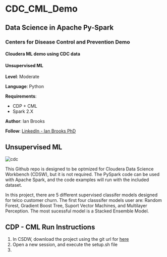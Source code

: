 # CDC_CML_Demo
## Data Science in Apache Py-Spark
### Centers for Disease Control and Prevention Demo
#### Cloudera ML demo using CDC data
#### Unsupervised ML


**Level**: Moderate

**Language**: Python

**Requirements**: 
- CDP + CML
- Spark 2.X

**Author**: Ian Brooks

**Follow**: [LinkedIn - Ian Brooks PhD](https://www.linkedin.com/in/ianrbrooksphd/)

## Unsupervised ML 

![cdc](https://upload.wikimedia.org/wikipedia/commons/thumb/7/71/US_CDC_logo.svg/723px-US_CDC_logo.svg.png "cdc")

This Github repo is designed to be optmized for Cloudera Data Science Workbench (CDSW), but it is not required.  The PySpark code can be used with Apache Spark, and the code examples will run with the included dataset.

In this project, there are 5 different supervised classifer models designed for telco customer churn.  The first four classsifer models user are: Random Forest, Gradient Boost Tree, Suport Vector Machines, and Multilayer Perception.  The most sucessful model is a Stacked Ensemble Model.    

## CDP - CML Run Instructions

1.  In CSDW, download the project using the git url for [here](https://github.com/BrooksIan/) 
2.  Open a new session, and execute the setup.sh file
3.  
